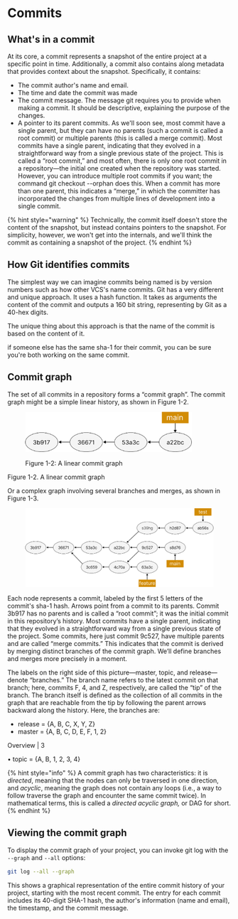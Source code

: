 # Commits

## What's in a commit

At its core, a commit represents a snapshot of the entire project at a specific point in time. Additionally, a commit also contains along metadata that provides context about the snapshot. Specifically, it contains:

* The commit author's name and email.&#x20;
* The time and date the commit was made
* The commit message. The message git requires you to provide when making a commit. It should be descriptive, explaining the purpose of the changes.
* A pointer to its parent commits. As we'll soon see, most commit have a single parent, but they can have no parents (such a commit is called a root commit) or multiple parents (this is called a merge commit).  Most commits have a single parent, indicating that they evolved in a straightforward way from a single previous state of the project. This is called a “root commit,” and most often, there is only one root commit in a repository—the initial one created when the repository was started. However, you can introduce multiple root commits if you want; the command git checkout --orphan does this. When a commit has more than one parent, this indicates a “merge,” in which the committer has incorporated the changes from multiple lines of development into a single commit.&#x20;



{% hint style="warning" %}
&#x20;Technically, the commit itself doesn't store the content of the snapshot, but instead contains pointers to the snapshot. For simplicity, however, we won't get into the internals, and we'll think the commit as containing a snapshot of the project.&#x20;
{% endhint %}

## How Git identifies commits

The simplest way we can imagine commits being named is by version numbers such as how other VCS's name commits. Git has a very different and unique approach. It uses a hash function. It takes as arguments the content of the commit and outputs a 160 bit string, representing by Git as a 40-hex digits.&#x20;

The unique thing about this approach is that the name of the commit is based on the content of it.&#x20;

if someone else has the same sha-1 for their commit, you can be sure you're both working on the same commit.

## Commit graph

The set of all commits in a repository forms a “commit graph”. The commit graph might be a simple linear history, as shown in Figure 1-2.

<figure><img src="../../.gitbook/assets/Group 410.png" alt="" width="375"><figcaption><p>Figure 1-2: A linear commit graph</p></figcaption></figure>

Figure 1-2. A linear commit graph

Or a complex graph involving several branches and merges, as shown in Figure 1-3.

<figure><img src="../../.gitbook/assets/Group 426 (1).png" alt=""><figcaption></figcaption></figure>

Each node represents a commit, labeled by the first 5 letters of the commit's sha-1 hash.  Arrows point from a commit to its parents. Commit 3b917 has no parents and is called a “root commit”; it was the initial commit in this repository’s history. Most commits have a single parent, indicating that they evolved in a straightforward way from a single previous state of the project. Some commits, here just commit 9c527, have multiple parents and are called “merge commits.” This indicates that the commit is derived by merging distinct branches of the commit graph. We’ll define branches and merges more precisely in a moment.



The labels on the right side of this picture—master, topic, and release—denote “branches.” The branch name refers to the latest commit on that branch; here, commits F, 4, and Z, respectively, are called the “tip” of the branch. The branch itself is defined as the collection of all commits in the graph that are reachable from the tip by following the parent arrows backward along the history. Here, the branches are:

* release = {A, B, C, X, Y, Z}
* master = {A, B, C, D, E, F, 1, 2}

Overview | 3

• topic = {A, B, 1, 2, 3, 4}

{% hint style="info" %}
A commit graph has two characteristics: it is _directed_, meaning that the nodes can only be traversed in one direction, and _acyclic_, meaning the graph does not contain any loops (i.e., a way to follow traverse the graph and encounter the same commit twice). In mathematical terms, this is called a _directed acyclic graph,_ or DAG for short.&#x20;
{% endhint %}

## Viewing the commit graph

To display the commit graph of your project, you can invoke git log with the `--graph` and `--all` options:

```bash
git log --all --graph
```

This shows a graphical representation of the entire commit history of your project, starting with the most recent commit. The entry for each commit includes its 40-digit SHA-1 hash, the author's information (name and email), the timestamp, and the commit message.
